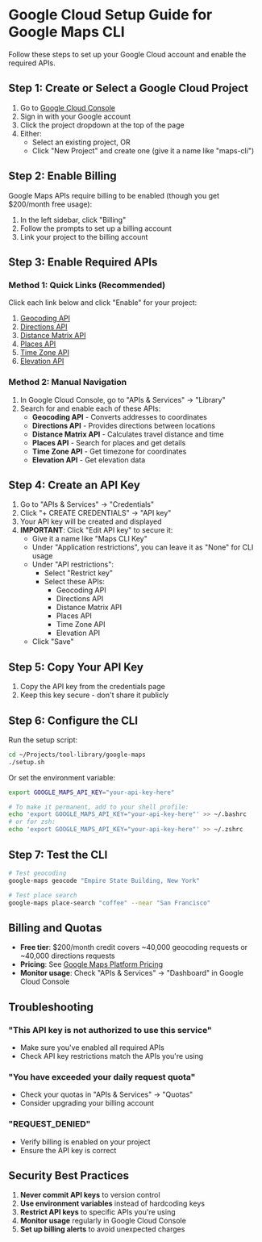 # Google Cloud Setup Guide for Google Maps CLI

Follow these steps to set up your Google Cloud account and enable the required APIs.

## Step 1: Create or Select a Google Cloud Project

1. Go to [Google Cloud Console](https://console.cloud.google.com/)
2. Sign in with your Google account
3. Click the project dropdown at the top of the page
4. Either:
   - Select an existing project, OR
   - Click "New Project" and create one (give it a name like "maps-cli")

## Step 2: Enable Billing

Google Maps APIs require billing to be enabled (though you get $200/month free usage):

1. In the left sidebar, click "Billing"
2. Follow the prompts to set up a billing account
3. Link your project to the billing account

## Step 3: Enable Required APIs

### Method 1: Quick Links (Recommended)

Click each link below and click "Enable" for your project:

1. [Geocoding API](https://console.cloud.google.com/apis/library/geocoding-backend.googleapis.com)
2. [Directions API](https://console.cloud.google.com/apis/library/directions-backend.googleapis.com)
3. [Distance Matrix API](https://console.cloud.google.com/apis/library/distance-matrix-backend.googleapis.com)
4. [Places API](https://console.cloud.google.com/apis/library/places-backend.googleapis.com)
5. [Time Zone API](https://console.cloud.google.com/apis/library/timezone-backend.googleapis.com)
6. [Elevation API](https://console.cloud.google.com/apis/library/elevation-backend.googleapis.com)

### Method 2: Manual Navigation

1. In Google Cloud Console, go to "APIs & Services" → "Library"
2. Search for and enable each of these APIs:
   - **Geocoding API** - Converts addresses to coordinates
   - **Directions API** - Provides directions between locations
   - **Distance Matrix API** - Calculates travel distance and time
   - **Places API** - Search for places and get details
   - **Time Zone API** - Get timezone for coordinates
   - **Elevation API** - Get elevation data

## Step 4: Create an API Key

1. Go to "APIs & Services" → "Credentials"
2. Click "+ CREATE CREDENTIALS" → "API key"
3. Your API key will be created and displayed
4. **IMPORTANT**: Click "Edit API key" to secure it:
   - Give it a name like "Maps CLI Key"
   - Under "Application restrictions", you can leave it as "None" for CLI usage
   - Under "API restrictions":
     - Select "Restrict key"
     - Select these APIs:
       - Geocoding API
       - Directions API
       - Distance Matrix API
       - Places API
       - Time Zone API
       - Elevation API
   - Click "Save"

## Step 5: Copy Your API Key

1. Copy the API key from the credentials page
2. Keep this key secure - don't share it publicly

## Step 6: Configure the CLI

Run the setup script:
```bash
cd ~/Projects/tool-library/google-maps
./setup.sh
```

Or set the environment variable:
```bash
export GOOGLE_MAPS_API_KEY="your-api-key-here"

# To make it permanent, add to your shell profile:
echo 'export GOOGLE_MAPS_API_KEY="your-api-key-here"' >> ~/.bashrc
# or for zsh:
echo 'export GOOGLE_MAPS_API_KEY="your-api-key-here"' >> ~/.zshrc
```

## Step 7: Test the CLI

```bash
# Test geocoding
google-maps geocode "Empire State Building, New York"

# Test place search
google-maps place-search "coffee" --near "San Francisco"
```

## Billing and Quotas

- **Free tier**: $200/month credit covers ~40,000 geocoding requests or ~40,000 directions requests
- **Pricing**: See [Google Maps Platform Pricing](https://developers.google.com/maps/billing-and-pricing/pricing)
- **Monitor usage**: Check "APIs & Services" → "Dashboard" in Google Cloud Console

## Troubleshooting

### "This API key is not authorized to use this service"
- Make sure you've enabled all required APIs
- Check API key restrictions match the APIs you're using

### "You have exceeded your daily request quota"
- Check your quotas in "APIs & Services" → "Quotas"
- Consider upgrading your billing account

### "REQUEST_DENIED"
- Verify billing is enabled on your project
- Ensure the API key is correct

## Security Best Practices

1. **Never commit API keys** to version control
2. **Use environment variables** instead of hardcoding keys
3. **Restrict API keys** to specific APIs you're using
4. **Monitor usage** regularly in Google Cloud Console
5. **Set up billing alerts** to avoid unexpected charges